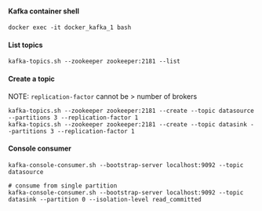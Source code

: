 #### Kafka container shell

```
docker exec -it docker_kafka_1 bash
``` 

#### List topics

```
kafka-topics.sh --zookeeper zookeeper:2181 --list
```

#### Create a topic
NOTE: `replication-factor` cannot be > number of brokers
```
kafka-topics.sh --zookeeper zookeeper:2181 --create --topic datasource --partitions 3 --replication-factor 1
kafka-topics.sh --zookeeper zookeeper:2181 --create --topic datasink --partitions 3 --replication-factor 1
```
#### Console consumer

```
kafka-console-consumer.sh --bootstrap-server localhost:9092 --topic datasource

# consume from single partition
kafka-console-consumer.sh --bootstrap-server localhost:9092 --topic datasink --partition 0 --isolation-level read_committed
```
